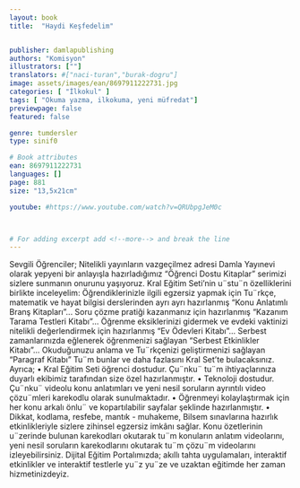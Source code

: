 ```yaml
---
layout: book
title:  "Haydi Keşfedelim"


publisher: damlapublishing
authors: "Komisyon"
illustrators: [""]
translators: #["naci-turan","burak-dogru"]
image: assets/images/ean/8697911222731.jpg
categories: [ "İlkokul" ]
tags: [ "Okuma yazma, ilkokuma, yeni müfredat"]
previewpage: false
featured: false

genre: tumdersler
type: sinif0

# Book attributes
ean: 8697911222731
languages: []
page: 881
size: "13,5x21cm"

youtube: #https://www.youtube.com/watch?v=QRUbpgJeM0c



# For adding excerpt add <!--more--> and break the line
---
```

Sevgili Öğrenciler; Nitelikli yayınların vazgeçilmez adresi Damla Yayınevi olarak yepyeni bir anlayışla hazırladığımız “Öğrenci Dostu Kitaplar” serimizi sizlere sunmanın onurunu yaşıyoruz. Kral Eğitim Seti’nin u¨stu¨n özelliklerini birlikte inceleyelim<!--more-->: Öğrendiklerinizle ilgili egzersiz yapmak için Tu¨rkçe, matematik ve hayat bilgisi derslerinden ayrı ayrı hazırlanmış “Konu Anlatımlı Branş Kitapları”... Soru çözme pratiği kazanmanız için hazırlanmış “Kazanım Tarama Testleri Kitabı”... Öğrenme eksiklerinizi gidermek ve evdeki vaktinizi nitelikli değerlendirmek için hazırlanmış “Ev Ödevleri Kitabı”... Serbest zamanlarınızda eğlenerek öğrenmenizi sağlayan “Serbest Etkinlikler Kitabı”... Okuduğunuzu anlama ve Tu¨rkçenizi geliştirmenizi sağlayan “Paragraf Kitabı” Tu¨m bunlar ve daha fazlasını Kral Set’te bulacaksınız. Ayrıca; • Kral Eğitim Seti öğrenci dostudur. Çu¨nku¨ tu¨m ihtiyaçlarınıza duyarlı ekibimiz tarafından size özel hazırlanmıştır. • Teknoloji dostudur. Çu¨nku¨ videolu konu anlatımları ve yeni nesil soruların ayrıntılı video çözu¨mleri karekodlu olarak sunulmaktadır. • Öğrenmeyi kolaylaştırmak için her konu arkalı önlu¨ ve kopartılabilir sayfalar şeklinde hazırlanmıştır. • Dikkat, kodlama, resfebe, mantık - muhakeme, Bilsem sınavlarına hazırlık etkinlikleriyle sizlere zihinsel egzersiz imkânı sağlar. Konu özetlerinin u¨zerinde bulunan karekodları okutarak tu¨m konuların anlatım videolarını, yeni nesil soruların karekodlarını okutarak tu¨m çözu¨m videolarını izleyebilirsiniz. Dijital Eğitim Portalımızda; akıllı tahta uygulamaları, interaktif etkinlikler ve interaktif testlerle yu¨z yu¨ze ve uzaktan eğitimde her zaman hizmetinizdeyiz.


